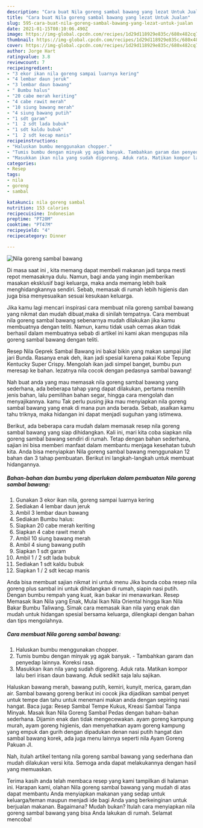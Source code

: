```yaml
---
description: "Cara buat Nila goreng sambal bawang yang lezat Untuk Jualan"
title: "Cara buat Nila goreng sambal bawang yang lezat Untuk Jualan"
slug: 595-cara-buat-nila-goreng-sambal-bawang-yang-lezat-untuk-jualan
date: 2021-01-15T08:10:06.490Z
image: https://img-global.cpcdn.com/recipes/1d29d118929e835c/680x482cq70/nila-goreng-sambal-bawang-foto-resep-utama.jpg
thumbnail: https://img-global.cpcdn.com/recipes/1d29d118929e835c/680x482cq70/nila-goreng-sambal-bawang-foto-resep-utama.jpg
cover: https://img-global.cpcdn.com/recipes/1d29d118929e835c/680x482cq70/nila-goreng-sambal-bawang-foto-resep-utama.jpg
author: Jorge Hart
ratingvalue: 3.8
reviewcount: 7
recipeingredient:
- "3 ekor ikan nila goreng sampai luarnya kering"
- "4 lembar daun jeruk"
- "3 lembar daun bawang"
- " Bumbu halus"
- "20 cabe merah keriting"
- "4 cabe rawit merah"
- "10 siung bawang merah"
- "4 siung bawang putih"
- "1 sdt garam"
- "1  2 sdt lada bubuk"
- "1 sdt kaldu bubuk"
- "1  2 sdt kecap manis"
recipeinstructions:
- "Haluskan bumbu menggunakan chopper."
- "Tumis bumbu dengan minyak yg agak banyak. Tambahkan garam dan penyedap lainnya. Koreksi rasa."
- "Masukkan ikan nila yang sudah digoreng. Aduk rata. Matikan kompor lalu beri irisan daun bawang. Aduk sedikit saja lalu sajikan."
categories:
- Resep
tags:
- nila
- goreng
- sambal

katakunci: nila goreng sambal 
nutrition: 153 calories
recipecuisine: Indonesian
preptime: "PT20M"
cooktime: "PT47M"
recipeyield: "4"
recipecategory: Dinner

---
```



![Nila goreng sambal bawang](https://img-global.cpcdn.com/recipes/1d29d118929e835c/680x482cq70/nila-goreng-sambal-bawang-foto-resep-utama.jpg)

Di masa  saat ini , kita memang dapat membeli makanan jadi tanpa mesti repot memasaknya dulu. Namun, bagi anda yang ingin memberikan masakan eksklusif bagi keluarga, maka anda memang lebih baik menghidangkannya sendiri. Sebab, memasak di rumah lebih higienis dan juga bisa menyesuaikan sesuai kesukaan keluarga.

Jika kamu lagi mencari inspirasi cara membuat nila goreng sambal bawang yang nikmat dan mudah dibuat,maka di sinilah tempatnya. Cara membuat nila goreng sambal bawang  sebenarnya mudah dilakukan jika kamu membuatnya dengan teliti. Namun, kamu tidak usah cemas akan tidak berhasil dalam membuatnya 
sebab di artikel ini kami akan mengupas nila goreng sambal bawang dengan teliti.  

Resep Nila Geprek Sambal Bawang ini bakal bikin yang makan sampai jilat jari Bunda. Rasanya enak deh, ikan jadi spesial karena pakai Kobe Tepung Kentucky Super Crispy. Mengolah ikan jadi simpel banget, bumbu pun meresap ke bahan. lezatnya nila cocok dengan pedasnya sambal bawang!

Nah buat anda yang mau memasak nila goreng sambal bawang yang sederhana, ada beberapa tahap yang dapat dilakukan, pertama memilih jenis bahan, lalu pemilihan bahan segar, hingga cara mengolah dan menyajikannya. kamu Tak perlu pusing jika mau menyiapkan nila goreng sambal bawang yang enak di mana pun anda berada. Sebab, asalkan kamu  tahu triknya, maka hidangan ini dapat menjadi suguhan yang istimewa.

Berikut, ada beberapa cara mudah dalam memasak resep nila goreng sambal bawang yang siap dihidangkan. Kali ini, mari kita coba siapkan nila goreng sambal bawang sendiri di rumah. Tetap dengan bahan sederhana, sajian ini bisa memberi manfaat dalam membantu menjaga kesehatan tubuh kita. Anda bisa menyiapkan Nila goreng sambal bawang menggunakan 12 bahan dan 3 tahap pembuatan. Berikut ini langkah-langkah untuk membuat hidangannya.

<!--inarticleads1-->

##### Bahan-bahan dan bumbu yang diperlukan dalam pembuatan Nila goreng sambal bawang:

1. Gunakan 3 ekor ikan nila, goreng sampai luarnya kering
1. Sediakan 4 lembar daun jeruk
1. Ambil 3 lembar daun bawang
1. Sediakan  Bumbu halus:
1. Siapkan 20 cabe merah keriting
1. Siapkan 4 cabe rawit merah
1. Ambil 10 siung bawang merah
1. Ambil 4 siung bawang putih
1. Siapkan 1 sdt garam
1. Ambil 1 / 2 sdt lada bubuk
1. Sediakan 1 sdt kaldu bubuk
1. Siapkan 1 / 2 sdt kecap manis


Anda bisa membuat sajian nikmat ini untuk menu Jika bunda coba resep nila goreng plus sambal ini untuk dihidangkan di rumah, siapin nasi putih. Dengan bumbu rempah yang kuat, ikan bakar ini menawarkan. Resep Memasak Ikan Nila yang Enak, Mulai Ikan Nila Oriental hingga Ikan Nila Bakar Bumbu Taliwang. Simak cara memasak ikan nila yang enak dan mudah untuk hidangan spesial bersama keluarga, dilengkapi dengan bahan dan tips mengolahnya. 

<!--inarticleads2-->

##### Cara membuat Nila goreng sambal bawang:

1. Haluskan bumbu menggunakan chopper.
1. Tumis bumbu dengan minyak yg agak banyak. - Tambahkan garam dan penyedap lainnya. Koreksi rasa.
1. Masukkan ikan nila yang sudah digoreng. Aduk rata. Matikan kompor lalu beri irisan daun bawang. Aduk sedikit saja lalu sajikan.


Haluskan bawang merah, bawang putih, kemiri, kunyit, merica, garam,dan air. Sambal bawang goreng berikut ini cocok jika dijadikan sambal penyet untuk tempe dan tahu untuk menemani makan anda dengan sepiring nasi hangat. Baca juga: Resep Sambal Tempe Kukus, Kreasi Sambal Tanpa Minyak. Masak Ikan Nila Goreng Sambal Pedas dengan bahan-bahan sederhana. Dijamin enak dan tidak mengecewakan. ayam goreng kampung murah, ayam goreng higienis, dan menyehatkan ayam goreng kampung yang empuk dan gurih dengan dipadukan denan nasi putih hangat dan sambal bawang korek, ada juga menu lainnya seperti nila Ayam Goreng Pakuan Jl. 

Nah, itulah artikel tentang  nila goreng sambal bawang  yang sederhana dan mudah dilakukan versi kita. Semoga anda dapat melakukannya dengan hasil yang memuaskan. 

Terima kasih anda telah membaca resep yang kami tampilkan di halaman ini. Harapan kami, olahan  Nila goreng sambal bawang yang mudah di atas dapat membantu Anda menyiapkan makanan yang sedap untuk keluarga/teman maupun menjadi ide bagi Anda yang berkeinginan untuk berjualan makanan. Bagaimana? Mudah bukan? Itulah cara menyiapkan nila goreng sambal bawang yang bisa Anda lakukan di rumah. Selamat mencoba!

